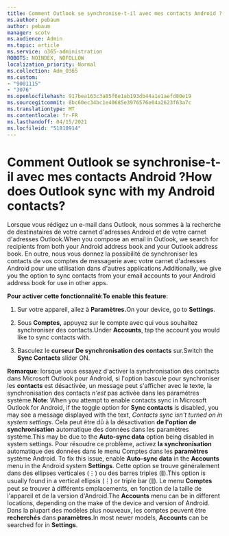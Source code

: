 ```yaml
---
title: Comment Outlook se synchronise-t-il avec mes contacts Android ?
ms.author: pebaum
author: pebaum
manager: scotv
ms.audience: Admin
ms.topic: article
ms.service: o365-administration
ROBOTS: NOINDEX, NOFOLLOW
localization_priority: Normal
ms.collection: Adm_O365
ms.custom:
- "9001115"
- "3076"
ms.openlocfilehash: 917bea163c3a85f6e1ab193db44a1e1aefd80e19
ms.sourcegitcommit: 8bc60ec34bc1e40685e3976576e04a2623f63a7c
ms.translationtype: MT
ms.contentlocale: fr-FR
ms.lasthandoff: 04/15/2021
ms.locfileid: "51810914"
---
```

# <a name="how-does-outlook-sync-with-my-android-contacts"></a><span data-ttu-id="1e706-102">Comment Outlook se synchronise-t-il avec mes contacts Android ?</span><span class="sxs-lookup"><span data-stu-id="1e706-102">How does Outlook sync with my Android contacts?</span></span>

<span data-ttu-id="1e706-103">Lorsque vous rédigez un e-mail dans Outlook, nous sommes à la recherche de destinataires de votre carnet d'adresses Android et de votre carnet d'adresses Outlook.</span><span class="sxs-lookup"><span data-stu-id="1e706-103">When you compose an email in Outlook, we search for recipients from both your Android address book and your Outlook address book.</span></span> <span data-ttu-id="1e706-104">En outre, nous vous donnez la possibilité de synchroniser les contacts de vos comptes de messagerie avec votre carnet d'adresses Android pour une utilisation dans d'autres applications.</span><span class="sxs-lookup"><span data-stu-id="1e706-104">Additionally, we give you the option to sync contacts from your email accounts to your Android address book for use in other apps.</span></span> 
 
<span data-ttu-id="1e706-105">**Pour activer cette fonctionnalité**:</span><span class="sxs-lookup"><span data-stu-id="1e706-105">**To enable this feature**:</span></span>
 
1. <span data-ttu-id="1e706-106">Sur votre appareil, allez à **Paramètres.**</span><span class="sxs-lookup"><span data-stu-id="1e706-106">On your device, go to **Settings**.</span></span>

2. <span data-ttu-id="1e706-107">Sous **Comptes,** appuyez sur le compte avec qui vous souhaitez synchroniser des contacts.</span><span class="sxs-lookup"><span data-stu-id="1e706-107">Under **Accounts**, tap the account you would like to sync contacts with.</span></span>

3. <span data-ttu-id="1e706-108">Basculez le **curseur De synchronisation des contacts** sur.</span><span class="sxs-lookup"><span data-stu-id="1e706-108">Switch the **Sync Contacts** slider ON.</span></span>
 
<span data-ttu-id="1e706-109">**Remarque**: lorsque vous essayez d'activer la synchronisation des contacts dans Microsoft Outlook pour Android, si l'option bascule pour synchroniser les **contacts** est désactivée, un message peut s'afficher avec le texte, la synchronisation des contacts *n'est* pas activée dans les paramètres système.</span><span class="sxs-lookup"><span data-stu-id="1e706-109">**Note**: When you attempt to enable contacts sync in Microsoft Outlook for Android, if the toggle option for **Sync contacts** is disabled, you may see a message displayed with the text, *Contacts sync isn't turned on in system settings*.</span></span> <span data-ttu-id="1e706-110">Cela peut être dû à la désactivation **de l'option de synchronisation** automatique des données dans les paramètres système.</span><span class="sxs-lookup"><span data-stu-id="1e706-110">This may be due to the **Auto-sync data** option being disabled in system settings.</span></span> <span data-ttu-id="1e706-111">Pour résoudre ce problème, activez **la synchronisation** automatique des données dans le menu Comptes dans les **paramètres** système Android. </span><span class="sxs-lookup"><span data-stu-id="1e706-111">To fix this issue, enable  **Auto-sync data** in the  **Accounts** menu in the Android system  **Settings**.</span></span> <span data-ttu-id="1e706-112">Cette option se trouve généralement dans des ellipses verticales (⋮) ou des barres triples (⫼).</span><span class="sxs-lookup"><span data-stu-id="1e706-112">This option is usually found in a vertical ellipsis (⋮) or triple bar (⫼).</span></span> <span data-ttu-id="1e706-113">Le menu  **Comptes** peut se trouver à différents emplacements, en fonction de la taille de l'appareil et de la version d'Android.</span><span class="sxs-lookup"><span data-stu-id="1e706-113">The  **Accounts** menu can be in different locations, depending on the make of the device and version of Android.</span></span> <span data-ttu-id="1e706-114">Dans la plupart des modèles plus nouveaux, les comptes peuvent être **recherchés** dans **paramètres.**</span><span class="sxs-lookup"><span data-stu-id="1e706-114">In most newer models, **Accounts** can be searched for in **Settings**.</span></span>